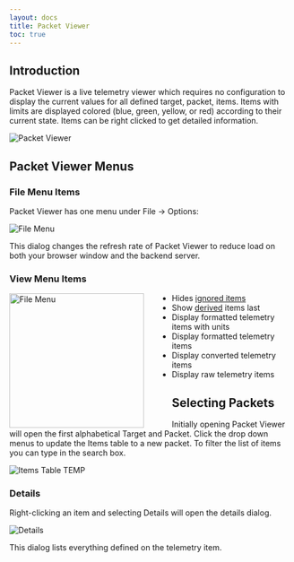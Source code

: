 ```yaml
---
layout: docs
title: Packet Viewer
toc: true
---
```


## Introduction

Packet Viewer is a live telemetry viewer which requires no configuration to display the current values for all defined target, packet, items. Items with limits are displayed colored (blue, green, yellow, or red) according to their current state. Items can be right clicked to get detailed information.

![Packet Viewer]({{site.baseurl}}/img/v5/packet_viewer/packet_viewer.png)

## Packet Viewer Menus

### File Menu Items

Packet Viewer has one menu under File -> Options:

![File Menu]({{site.baseurl}}/img/v5/packet_viewer/file_menu.png)

This dialog changes the refresh rate of Packet Viewer to reduce load on both your browser window and the backend server.

### View Menu Items

<!-- Image sized to match up with bullets -->

<img src="{{site.baseurl}}/img/v5/packet_viewer/view_menu.png"
     alt="File Menu"
     style="float: left; margin-right: 50px; height: 240px;" />

- Hides [ignored items]({{site.baseurl}}/docs/v5/target#ignore_item)
- Show [derived]({{site.baseurl}}/docs/v5/telemetry#derived-items) items last
- Display formatted telemetry items with units
- Display formatted telemetry items
- Display converted telemetry items
- Display raw telemetry items

## Selecting Packets

Initially opening Packet Viewer will open the first alphabetical Target and Packet. Click the drop down menus to update the Items table to a new packet. To filter the list of items you can type in the search box.

![Items Table TEMP]({{site.baseurl}}/img/v5/packet_viewer/items_table_temp.png)

### Details

Right-clicking an item and selecting Details will open the details dialog.

![Details]({{site.baseurl}}/img/v5/packet_viewer/temp1_details.png)

This dialog lists everything defined on the telemetry item.

